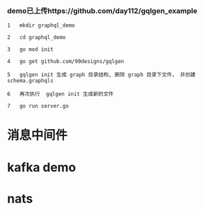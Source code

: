 ### demo已上传https://github.com/day112/gqlgen_example

`1   mkdir graphql_demo`

`2   cd graphql_demo`

`3   go mod init`

`4   go get github.com/99designs/gqlgen`

`5   gqlgen init 生成 graph 目录结构, 删除 graph 目录下文件， 并创建 schema.graphqls`

`6   再次执行  gqlgen init 生成新的文件`

`7   go run server.go`

# 消息中间件

# kafka demo

# nats



